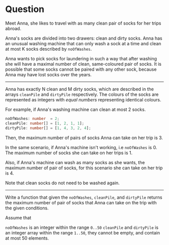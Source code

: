 # Question

Meet Anna, she likes to travel with as many clean pair of socks for her trips abroad.

Anna's socks are divided into two drawers: clean and dirty socks. Anna has an unusual washing machine that can only wash a sock at a time and clean at most K socks described by `noOfWashes`.

Anna wants to pick socks for laundering in such a way that after washing she will have a maximal number of clean, same-coloured pair of socks. It is possible that some socks cannot be paired with any other sock, because Anna may have lost socks over the years.

---

Anna has exactly N clean and M dirty socks, which are described in the arrays `cleanPile` and `dirtyPile` respectively. The colours of the socks are represented as integers with _equal numbers_ representing identical colours.

For example, if Anna's washing machine can clean at most 2 socks.

```ts
noOfWashes: number  = 2;
cleanPile: number[] = [1, 2, 1, 1];
dirtyPile: number[] = [1, 4, 3, 2, 4];
```

Then, the maximum number of pairs of socks Anna can take on her trip is 3.

In the same scenario, if Anna's machine isn't working, i.e `noOfWashes` is 0. The maximum number of socks she can take on her trips is 1.

Also, if Anna's machine can wash as many socks as she wants, the maximum number of pair of socks, for this scenario she can take on her trip is 4.

Note that clean socks do not need to be washed again.

---

Write a function that given the `noOfWashes`, `cleanPile`, and `dirtyPile` returns the maximum number of pair of socks that Anna can take on the trip with the given conditions.

Assume that

`noOfWashes` is an integer within the range `0..50`
`cleanPile` and `dirtyPile` is an integer array within the range `1..50`, they cannot be empty, and contain at most 50 elements.
